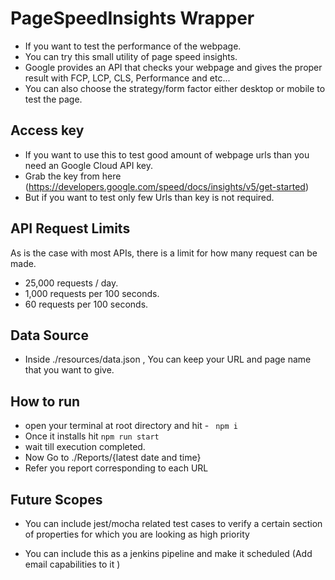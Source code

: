 
# PageSpeedInsights Wrapper

* If you want to test the performance of the webpage.
* You can try this small utility of page speed insights.
* Google provides an API that checks your webpage and gives the proper result with FCP, LCP, CLS, Performance and etc...
* You can also choose the strategy/form factor either desktop or mobile to test the page.

## Access key
* If you want to use this to test good amount of webpage urls than you need an Google Cloud API key.
* Grab the key from here (https://developers.google.com/speed/docs/insights/v5/get-started)
* But if you want to test only few Urls than key is not required.

## API Request Limits

As is the case with most APIs, there is a limit for how many request can be made.
* 25,000 requests / day.
* 1,000 requests per 100 seconds.
* 60 requests per 100 seconds.

## Data Source 
 * Inside ./resources/data.json , You can keep your URL and page name that you want to give.

## How to run 
* open your terminal at root directory and hit - ``` npm i```
* Once it installs hit ``` npm run start ```
* wait till execution completed.
* Now Go to ./Reports/{latest date and time}
* Refer you report corresponding to each URL

## Future Scopes

* You can include jest/mocha related test cases to verify a certain section of properties for which you are looking as high priority

* You can include this as a jenkins pipeline and make it scheduled (Add email capabilities to it )



